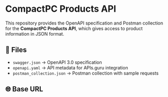 # CompactPC Products API

This repository provides the OpenAPI specification and Postman collection
for the **CompactPC Products API**, which gives access to product information
in JSON format.

## 📂 Files
- `swagger.json` → OpenAPI 3.0 specification
- `openapi.yaml` → API metadata for APIs.guru integration
- `postman_collection.json` → Postman collection with sample requests

## 🌐 Base URL
